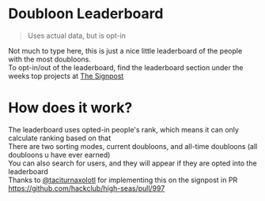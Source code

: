 # Doubloon Leaderboard
> Uses actual data, but is opt-in

Not much to type here, this is just a nice little leaderboard of the people with the most doubloons. \
To opt-in/out of the leaderboard, find the leaderboard section under the weeks top projects at [The Signpost](https://highseas.hackclub.com/signpost)

# How does it work?

The leaderboard uses opted-in people's rank, which means it can only calculate ranking based on that \
There are two sorting modes, current doubloons, and all-time doubloons (all doubloons u have ever earned) \
You can also search for users, and they will appear if they are opted into the leaderboard \
Thanks to [@taciturnaxolotl](https://github.com/taciturnaxolotl) for implementing this on the signpost in PR https://github.com/hackclub/high-seas/pull/997